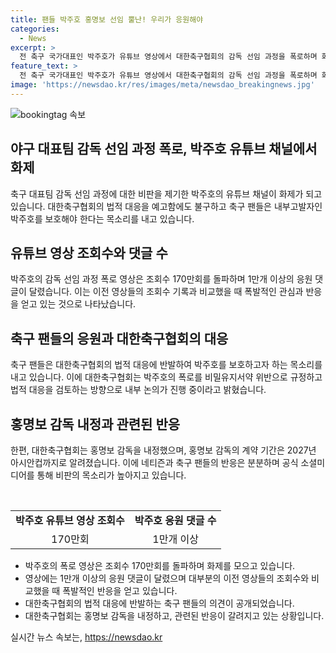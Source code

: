 ```yaml
---
title: 팬들 박주호 홍명보 선임 뿔난! 우리가 응원해야
categories:
  - News
excerpt: >
  전 축구 국가대표인 박주호가 유튜브 영상에서 대한축구협회의 감독 선임 과정을 폭로하며 화제다. 170만회 조회수를 기록하며 영상은 팬들의 열렬한 반응을 불러일으켰고, 대한축구협회는 법적 대응을 예고했다. 축구팬들은 박주호를 지지하며 내부고발자를 보호해야 한다는 목소리를 내고 있다. 한편, 대한축구협회는 홍명보 감독을 내정하고 있으며, 이에 대한 네티즌들의 반응도 엇갈리고 있다.
feature_text: >
  전 축구 국가대표인 박주호가 유튜브 영상에서 대한축구협회의 감독 선임 과정을 폭로하며 화제다. 170만회 조회수를 기록하며 영상은 팬들의 열렬한 반응을 불러일으켰고, 대한축구협회는 법적 대응을 예고했다. 축구팬들은 박주호를 지지하며 내부고발자를 보호해야 한다는 목소리를 내고 있다. 한편, 대한축구협회는 홍명보 감독을 내정하고 있으며, 이에 대한 네티즌들의 반응도 엇갈리고 있다.
image: 'https://newsdao.kr/res/images/meta/newsdao_breakingnews.jpg'
---
```


<p><img src="https://newsdao.kr/res/images/meta/newsdao_breakingnews.jpg" alt="bookingtag 속보" /></p>

<h2 data-ke-size="size26">야구 대표팀 감독 선임 과정 폭로, 박주호 유튜브 채널에서 화제</h2>

<p data-ke-size="size16">축구 대표팀 감독 선임 과정에 대한 비판을 제기한 박주호의 유튜브 채널이 화제가 되고 있습니다. 대한축구협회의 법적 대응을 예고함에도 불구하고 축구 팬들은 내부고발자인 박주호를 보호해야 한다는 목소리를 내고 있습니다.</p>

<h2 data-ke-size="size24">유튜브 영상 조회수와 댓글 수</h2>

<p data-ke-size="size16">박주호의 감독 선임 과정 폭로 영상은 조회수 170만회를 돌파하며 1만개 이상의 응원 댓글이 달렸습니다. 이는 이전 영상들의 조회수 기록과 비교했을 때 폭발적인 관심과 반응을 얻고 있는 것으로 나타났습니다.</p>

<h2 data-ke-size="size24">축구 팬들의 응원과 대한축구협회의 대응</h2>

<p data-ke-size="size16">축구 팬들은 대한축구협회의 법적 대응에 반발하여 박주호를 보호하고자 하는 목소리를 내고 있습니다. 이에 대한축구협회는 박주호의 폭로를 비밀유지서약 위반으로 규정하고 법적 대응을 검토하는 방향으로 내부 논의가 진행 중이라고 밝혔습니다.</p>

<h2 data-ke-size="size24">홍명보 감독 내정과 관련된 반응</h2>

<p data-ke-size="size16">한편, 대한축구협회는 홍명보 감독을 내정했으며, 홍명보 감독의 계약 기간은 2027년 아시안컵까지로 알려졌습니다. 이에 네티즌과 축구 팬들의 반응은 분분하며 공식 소셜미디어를 통해 비판의 목소리가 높아지고 있습니다.</p>

<p data-ke-size="size16">&nbsp;</p>

<table>
    <tbody>
        <tr>
            <td style="text-align: center; height: 17px;"><b>박주호 유튜브 영상 조회수</b></td>
            <td style="text-align: center; height: 17px;"><b>박주호 응원 댓글 수</b></td>
        </tr>
        <tr>
            <td style="text-align: center; height: 17px;">170만회</td>
            <td style="text-align: center; height: 17px;">1만개 이상</td>
        </tr>
    </tbody>
</table>

<ul>
    <li>박주호의 폭로 영상은 조회수 170만회를 돌파하며 화제를 모으고 있습니다.</li>
    <li>영상에는 1만개 이상의 응원 댓글이 달렸으며 대부분의 이전 영상들의 조회수와 비교했을 때 폭발적인 반응을 얻고 있습니다.</li>
    <li>대한축구협회의 법적 대응에 반발하는 축구 팬들의 의견이 공개되었습니다.</li>
    <li>대한축구협회는 홍명보 감독을 내정하고, 관련된 반응이 갈려지고 있는 상황입니다.</li>
</ul>
실시간 뉴스 속보는, <a href="https://newsdao.kr" rel="dofollow">https://newsdao.kr</a>


